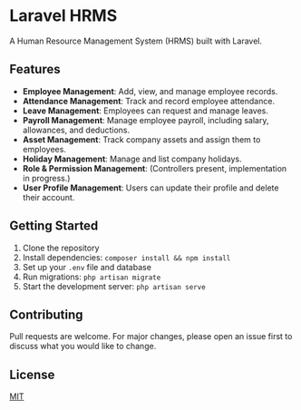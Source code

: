# Laravel HRMS

A Human Resource Management System (HRMS) built with Laravel.

## Features

- **Employee Management**: Add, view, and manage employee records.
- **Attendance Management**: Track and record employee attendance.
- **Leave Management**: Employees can request and manage leaves.
- **Payroll Management**: Manage employee payroll, including salary, allowances, and deductions.
- **Asset Management**: Track company assets and assign them to employees.
- **Holiday Management**: Manage and list company holidays.
- **Role & Permission Management**: (Controllers present, implementation in progress.)
- **User Profile Management**: Users can update their profile and delete their account.

## Getting Started

1. Clone the repository
2. Install dependencies: `composer install && npm install`
3. Set up your `.env` file and database
4. Run migrations: `php artisan migrate`
5. Start the development server: `php artisan serve`

## Contributing

Pull requests are welcome. For major changes, please open an issue first to discuss what you would like to change.

## License

[MIT](LICENSE)